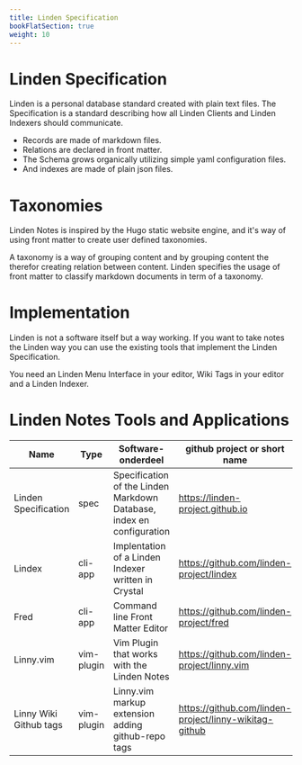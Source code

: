 ```yaml
---
title: Linden Specification
bookFlatSection: true
weight: 10
---
```


# Linden Specification

Linden is a personal database standard created with plain text files. The
Specification is a standard describing how all Linden Clients and
Linden Indexers should communicate.

- Records are made of markdown files.
- Relations are declared in front matter.
- The Schema grows organically utilizing simple yaml configuration files.
- And indexes are made of plain json files.

# Taxonomies

Linden Notes is inspired by the Hugo static website engine, and it's way of
using front matter to create user defined taxonomies.

A taxonomy is a way of grouping content and by grouping content the therefor
creating relation between content. Linden specifies the usage of front
matter to classify markdown documents in term of a taxonomy.

# Implementation

Linden is not a software itself but a way working. If you want to take notes
the Linden way you can use the existing tools that implement the Linden
Specification.

You need an Linden Menu Interface in your editor, Wiki Tags in your editor and a Linden Indexer.

# Linden Notes Tools and Applications

| Name                   | Type       | Software-onderdeel                                                    | github project or short name                           | Status        |
|------------------------|------------|-----------------------------------------------------------------------|--------------------------------------------------------|---------------|
| Linden Specification   | spec       | Specification of the Linden Markdown Database, index en configuration | https://linden-project.github.io                       | alpha release |
| Lindex                 | cli-app    | Implentation of a Linden Indexer written in Crystal                   | https://github.com/linden-project/lindex               | alpha release |
| Fred                   | cli-app    | Command line Front Matter Editor                                      | https://github.com/linden-project/fred                 | alpha release |
| Linny.vim              | vim-plugin | Vim Plugin that works with the Linden Notes                           | https://github.com/linden-project/linny.vim            | alpha release |
| Linny Wiki Github tags | vim-plugin | Linny.vim markup extension adding github-repo tags                    | https://github.com/linden-project/linny-wikitag-github | alpha release |
